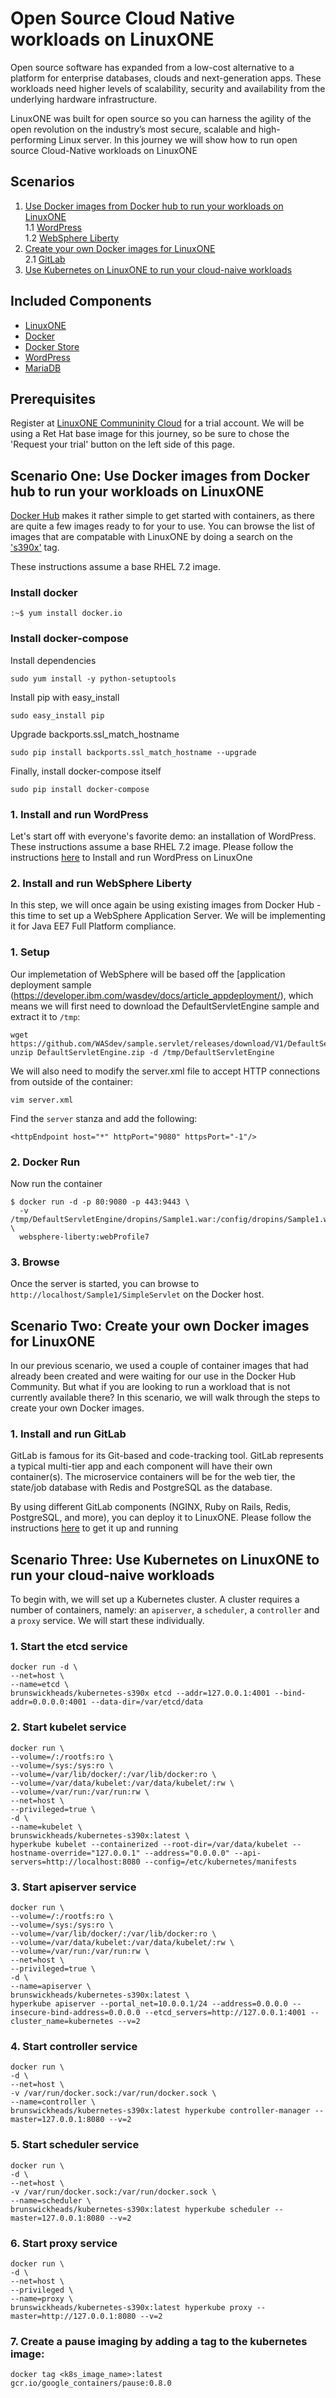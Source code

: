 # Open Source Cloud Native workloads on LinuxONE

Open source software has expanded from a low-cost alternative to a platform for enterprise databases, clouds and next-generation apps. These workloads need higher levels of scalability, security and availability from the underlying hardware infrastructure.

LinuxONE was built for open source so you can harness the agility of the open revolution on the industry’s most secure, scalable and high-performing Linux server. In this journey we will show how to run open source Cloud-Native workloads on LinuxONE

## Scenarios  

1. [Use Docker images from Docker hub to run your workloads on LinuxONE](#scenario-one-use-docker-images-from-docker-hub-to-run-your-workloads-on-linuxone)  
1.1 [WordPress](#1-install-and-run-wordpress)  
1.2 [WebSphere Liberty](#2-install-and-run-websphere-liberty)  
2. [Create your own Docker images for LinuxONE](#scenario-two-create-your-own-docker-images-for-linuxone)  
2.1 [GitLab](#1-install-and-run-gitlab)  
3. [Use Kubernetes on LinuxONE to run your cloud-naive workloads](#scenario-three-use-kubernetes-on-linuxone-to-run-your-cloud-naive-workloads)  

## Included Components

- [LinuxONE](https://www-03.ibm.com/systems/linuxone/open-source/index.html)
- [Docker](https://www.docker.com)
- [Docker Store](https://sore.docker.com)
- [WordPress](https://workpress.com)
- [MariaDB](https://mariadb.org)

## Prerequisites

Register at [LinuxONE Communinity Cloud](https://developer.ibm.com/linuxone/) for a trial account. We will be using a Ret Hat base image for this journey, so be sure to chose the 'Request your trial' button on the left side of this page.

## Scenario One: Use Docker images from Docker hub to run your workloads on LinuxONE

[Docker Hub](https://hub.docker.com) makes it rather simple to get started with containers, as there are quite a few images ready to for your to use.  You can browse the list of images that are compatable with LinuxONE by doing a search on the ['s390x'](https://hub.docker.com/search/?isAutomated=0&isOfficial=0&page=1&pullCount=0&q=s390x&starCount=0) tag. 

These instructions assume a base RHEL 7.2 image. 

### Install docker
```text
:~$ yum install docker.io
```

### Install docker-compose

Install dependencies

```text
sudo yum install -y python-setuptools
```

Install pip with easy_install

```text
sudo easy_install pip
```

Upgrade backports.ssl_match_hostname

```text
sudo pip install backports.ssl_match_hostname --upgrade
```

Finally, install docker-compose itself
```text
sudo pip install docker-compose
```

### 1. Install and run WordPress

Let's start off with everyone's favorite demo: an installation of WordPress. These instructions assume a base RHEL 7.2 image. Please follow the instructions [here](https://github.com/IBM/Scalable-WordPress-deployment-on-Kubernetes/blob/master/docs/deploy-with-docker-on-linuxone.md#steps) to Install and run WordPress on LinuxOne

### 2. Install and run WebSphere Liberty

In this step, we will once again be using existing images from Docker Hub - this time to set up a WebSphere Application Server.  We will be implementing it for Java EE7 Full Platform compliance.

### 1. Setup

Our implemetation of WebSphere will be based off the [application deployment sample (https://developer.ibm.com/wasdev/docs/article_appdeployment/), which means we will first need to download the DefaultServletEngine sample and extract it to `/tmp`:

```text
wget https://github.com/WASdev/sample.servlet/releases/download/V1/DefaultServletEngine.zip
unzip DefaultServletEngine.zip -d /tmp/DefaultServletEngine
```
We will also need to modify the server.xml file to accept HTTP connections from outside of the container:

```text
vim server.xml
```
Find the `server` stanza and add the following:
```text
<httpEndpoint host="*" httpPort="9080" httpsPort="-1"/>
```

### 2. Docker Run

Now run the container

```text
$ docker run -d -p 80:9080 -p 443:9443 \
  -v /tmp/DefaultServletEngine/dropins/Sample1.war:/config/dropins/Sample1.war \
  websphere-liberty:webProfile7
```

### 3. Browse

Once the server is started, you can browse to
`http://localhost/Sample1/SimpleServlet` on the Docker host.


## Scenario Two: Create your own Docker images for LinuxONE

In our previous scenario, we used a couple of container images that had already been created and were waiting for our use in the Docker Hub Community.  But what if you are looking to run a workload that is not currently available there?  In this scenario, we will walk through the steps to create your own Docker images. 

### 1. Install and run GitLab

GitLab is famous for its Git-based and code-tracking tool. GitLab represents a typical multi-tier app and each component will have their own container(s). The microservice containers will be for the web tier, the state/job database with Redis and PostgreSQL as the database.

By using different GitLab components (NGINX, Ruby on Rails, Redis, PostgreSQL, and more), you can deploy it to LinuxONE. Please follow the instructions [here](https://github.com/IBM/Kubernetes-container-service-GitLab-sample/blob/master/docs/deploy-with-docker-on-linuxone.md
) to get it up and running 

## Scenario Three: Use Kubernetes on LinuxONE to run your cloud-naive workloads

To begin with, we will set up a Kubernetes cluster.  A cluster requires a number
of containers, namely: an `apiserver`, a `scheduler`, a `controller` and a
`proxy` service.  We will start these individually.

### 1. Start the etcd service
```text
docker run -d \
--net=host \
--name=etcd \
brunswickheads/kubernetes-s390x etcd --addr=127.0.0.1:4001 --bind-addr=0.0.0.0:4001 --data-dir=/var/etcd/data
```

### 2. Start kubelet service
```text
docker run \
--volume=/:/rootfs:ro \
--volume=/sys:/sys:ro \
--volume=/var/lib/docker/:/var/lib/docker:ro \
--volume=/var/data/kubelet:/var/data/kubelet/:rw \
--volume=/var/run:/var/run:rw \
--net=host \
--privileged=true \
-d \
--name=kubelet \
brunswickheads/kubernetes-s390x:latest \
hyperkube kubelet --containerized --root-dir=/var/data/kubelet --hostname-override="127.0.0.1" --address="0.0.0.0" --api-servers=http://localhost:8080 --config=/etc/kubernetes/manifests
```

### 3. Start apiserver service
```text
docker run \
--volume=/:/rootfs:ro \
--volume=/sys:/sys:ro \
--volume=/var/lib/docker/:/var/lib/docker:ro \
--volume=/var/data/kubelet:/var/data/kubelet/:rw \
--volume=/var/run:/var/run:rw \
--net=host \
--privileged=true \
-d \
--name=apiserver \
brunswickheads/kubernetes-s390x:latest \
hyperkube apiserver --portal_net=10.0.0.1/24 --address=0.0.0.0 --insecure-bind-address=0.0.0.0 --etcd_servers=http://127.0.0.1:4001 --cluster_name=kubernetes --v=2
```

### 4. Start controller service
```text
docker run \
-d \
--net=host \
-v /var/run/docker.sock:/var/run/docker.sock \
--name=controller \
brunswickheads/kubernetes-s390x:latest hyperkube controller-manager --master=127.0.0.1:8080 --v=2
```

### 5. Start scheduler service
```text
docker run \
-d \
--net=host \
-v /var/run/docker.sock:/var/run/docker.sock \
--name=scheduler \
brunswickheads/kubernetes-s390x:latest hyperkube scheduler --master=127.0.0.1:8080 --v=2
```

### 6. Start proxy service
```text
docker run \
-d \
--net=host \
--privileged \
--name=proxy \
brunswickheads/kubernetes-s390x:latest hyperkube proxy --master=http://127.0.0.1:8080 --v=2
```

### 7. Create a pause imaging by adding a tag to the kubernetes image:
```text
docker tag <k8s_image_name>:latest gcr.io/google_containers/pause:0.8.0
```

